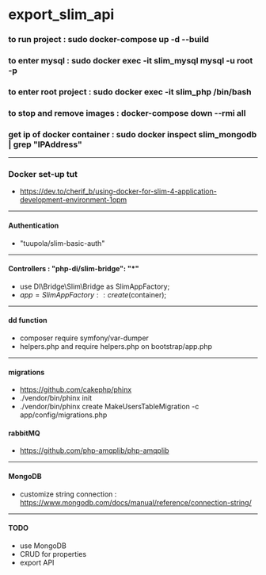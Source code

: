 # export_slim_api

### to run project : sudo docker-compose up -d --build
### to enter mysql : sudo docker exec -it slim_mysql mysql -u root -p
### to enter root project : sudo docker exec -it slim_php /bin/bash
### to stop and remove images : docker-compose down --rmi all
### get ip of docker container : sudo docker inspect slim_mongodb | grep "IPAddress"


------------------------------------------------
### Docker set-up tut
-  https://dev.to/cherif_b/using-docker-for-slim-4-application-development-environment-1opm
------------------------------------------------
#### Authentication
- "tuupola/slim-basic-auth"
------------------------------------------------
#### Controllers :   "php-di/slim-bridge": "*"
- use DI\Bridge\Slim\Bridge as SlimAppFactory;
- $app = SlimAppFactory::create($container);
------------------------------------------------
#### dd function
- composer require symfony/var-dumper
- helpers.php and require helpers.php on bootstrap/app.php
------------------------------------------------
#### migrations
- https://github.com/cakephp/phinx
- ./vendor/bin/phinx init
- ./vendor/bin/phinx create MakeUsersTableMigration -c app/config/migrations.php

#### rabbitMQ
- https://github.com/php-amqplib/php-amqplib

------------------------------------------------
#### MongoDB
- customize string connection : https://www.mongodb.com/docs/manual/reference/connection-string/


------------------------------------------------
#### TODO
- use MongoDB 
- CRUD for properties
- export API